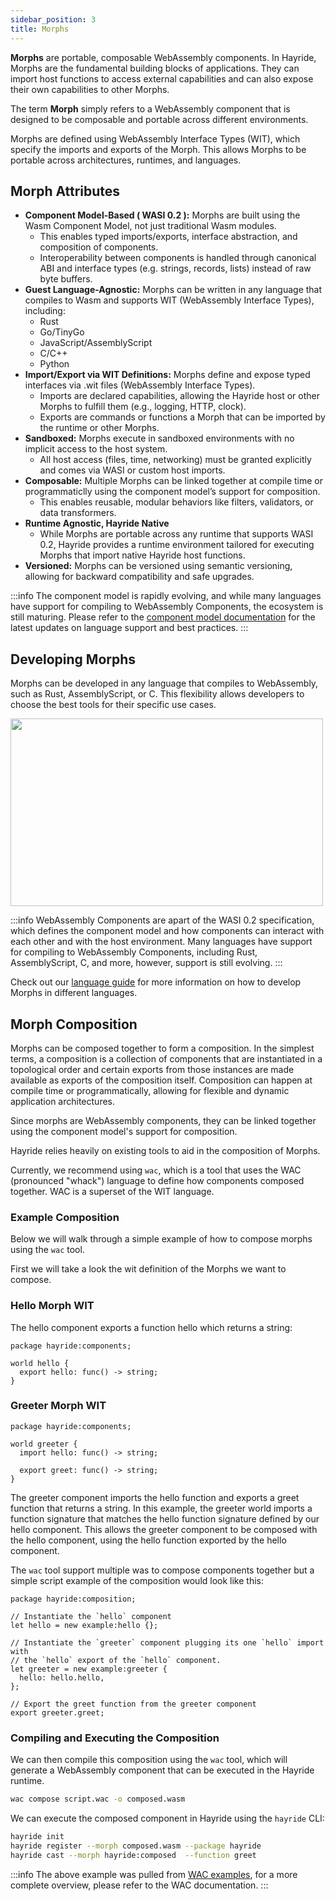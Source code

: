 ```yaml
---
sidebar_position: 3
title: Morphs
---
```


**Morphs** are portable, composable WebAssembly components. In Hayride, Morphs are the fundamental building blocks of applications. They can import host functions to access external capabilities and can also expose their own capabilities to other Morphs. 

The term **Morph** simply refers to a WebAssembly component that is designed to be composable and portable across different environments. 

Morphs are defined using WebAssembly Interface Types (WIT), which specify the imports and exports of the Morph. This allows Morphs to be portable across architectures, runtimes, and languages.

## Morph Attributes

- **Component Model-Based ( WASI 0.2 ):** Morphs are built using the Wasm Component Model, not just traditional Wasm modules.
    - This enables typed imports/exports, interface abstraction, and composition of components.
    - Interoperability between components is handled through canonical ABI and interface types (e.g. strings, records, lists) instead of raw byte buffers.
- **Guest Language-Agnostic:** Morphs can be written in any language that compiles to Wasm and supports WIT (WebAssembly Interface Types), including:
    - Rust
    - Go/TinyGo
    - JavaScript/AssemblyScript
    - C/C++ 
    - Python 
- **Import/Export via WIT Definitions:** Morphs define and expose typed interfaces via .wit files (WebAssembly Interface Types).
    - Imports are declared capabilities, allowing the Hayride host or other Morphs to fulfill them (e.g., logging, HTTP, clock).
    - Exports are commands or functions a Morph that can be imported by the runtime or other Morphs.
- **Sandboxed:** Morphs execute in sandboxed environments with no implicit access to the host system.
    - All host access (files, time, networking) must be granted explicitly and comes via WASI or custom host imports.
- **Composable:** Multiple Morphs can be linked together at compile time or programmaticlly using the component model’s support for composition.
    - This enables reusable, modular behaviors like filters, validators, or data transformers.
- **Runtime Agnostic, Hayride Native**
    - While Morphs are portable across any runtime that supports WASI 0.2, Hayride provides a runtime environment tailored for executing Morphs that import native Hayride host functions.
- **Versioned:** Morphs can be versioned using semantic versioning, allowing for backward compatibility and safe upgrades.

:::info
The component model is rapidly evolving, and while many languages have support for compiling to WebAssembly Components, the ecosystem is still maturing. Please refer to the [component model documentation](https://component-model.bytecodealliance.org/introduction.html) for the latest updates on language support and best practices.
:::


## Developing Morphs
Morphs can be developed in any language that compiles to WebAssembly, such as Rust, AssemblyScript, or C. This flexibility allows developers to choose the best tools for their specific use cases.

<div style={{ textAlign: 'center' }}>
    <img src={require('./assets/morph-langs.png').default} width="500" height="300" />
</div>

:::info
WebAssembly Components are apart of the WASI 0.2 specification, which defines the component model and how components can interact with each other and with the host environment. Many languages have support for compiling to WebAssembly Components, including Rust, AssemblyScript, C, and more, however, support is still evolving. 
:::

Check out our [language guide](../languages/) for more information on how to develop Morphs in different languages.

## Morph Composition

Morphs can be composed together to form a composition. In the simplest terms, a composition is a collection of components that are instantiated in a topological order and certain exports from those instances are made available as exports of the composition itself. Composition can happen at compile time or programmatically, allowing for flexible and dynamic application architectures.

Since morphs are WebAssembly components, they can be linked together using the component model's support for composition.

Hayride relies heavily on existing tools to aid in the composition of Morphs. 

Currently, we recommend using `wac`, which is a tool that uses the WAC (pronounced "whack") language to define how components composed together. WAC is a superset of the WIT language.


### Example Composition 

Below we will walk through a simple example of how to compose morphs using the `wac` tool.

First we will take a look the wit definition of the Morphs we want to compose.

### Hello Morph WIT

The hello component exports a function hello which returns a string:
```
package hayride:components;

world hello {
  export hello: func() -> string;
}
```

### Greeter Morph WIT

```
package hayride:components;

world greeter {
  import hello: func() -> string;

  export greet: func() -> string;
}
```

The greeter component imports the hello function and exports a greet function that returns a string. In this example, the greeter world imports a function signature that matches the hello function signature defined by our hello component. This allows the greeter component to be composed with the hello component, using the hello function exported by the hello component.

The `wac` tool support multiple was to compose components together but a simple script example of the composition would look like this:

```
package hayride:composition;

// Instantiate the `hello` component
let hello = new example:hello {};

// Instantiate the `greeter` component plugging its one `hello` import with
// the `hello` export of the `hello` component.
let greeter = new example:greeter {
  hello: hello.hello,
};

// Export the greet function from the greeter component
export greeter.greet;
```

### Compiling and Executing the Composition
We can then compile this composition using the `wac` tool, which will generate a WebAssembly component that can be executed in the Hayride runtime.

```sh
wac compose script.wac -o composed.wasm
```

We can execute the composed component in Hayride using the `hayride` CLI:

```sh
hayride init 
hayride register --morph composed.wasm --package hayride
hayride cast --morph hayride:composed  --function greet
```

:::info 
The above example was pulled from [WAC examples](https://github.com/bytecodealliance/wac/tree/main/examples), for a more complete overview, please refer to the WAC documentation.
:::

